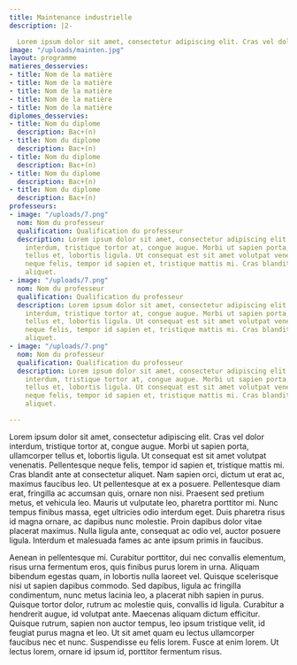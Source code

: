 ```yaml
---
title: Maintenance industrielle
description: |2-

  Lorem ipsum dolor sit amet, consectetur adipiscing elit. Cras vel dolor interdum, tristique tortor at, congue augue. Morbi ut sapien porta, ullamcorper tellus et, lobortis ligula. Ut consequat est sit amet volutpat venenatis. Pellentesque neque felis, tempor id sapien et, tristique mattis mi. Cras blandit ante at consectetur aliquet. Nam sapien orci, dictum ut erat ac, maximus faucibus leo. Ut pellentesque at ex a posuere. Pellentesque diam erat, fringilla ac accumsan quis, ornare non nisi. Praesent sed pretium metus, et vehicula leo. Mauris ut vulputate leo, pharetra porttitor mi. Nunc tempus finibus massa, eget ultricies odio interdum eget
image: "/uploads/mainten.jpg"
layout: programme
matieres_desservies:
- title: Nom de la matière
- title: Nom de la matière
- title: Nom de la matière
- title: Nom de la matière
- title: Nom de la matière
diplomes_desservies:
- title: Nom du diplome
  description: Bac+(n)
- title: Nom du diplome
  description: Bac+(n)
- title: Nom du diplome
  description: Bac+(n)
- title: Nom du diplome
  description: Bac+(n)
- title: Nom du diplome
  description: Bac+(n)
professeurs:
- image: "/uploads/7.png"
  nom: Nom du professeur
  qualification: Qualification du professeur
  description: Lorem ipsum dolor sit amet, consectetur adipiscing elit. Cras vel dolor
    interdum, tristique tortor at, congue augue. Morbi ut sapien porta, ullamcorper
    tellus et, lobortis ligula. Ut consequat est sit amet volutpat venenatis. Pellentesque
    neque felis, tempor id sapien et, tristique mattis mi. Cras blandit ante at consectetur
    aliquet.
- image: "/uploads/7.png"
  nom: Nom du professeur
  qualification: Qualification du professeur
  description: Lorem ipsum dolor sit amet, consectetur adipiscing elit. Cras vel dolor
    interdum, tristique tortor at, congue augue. Morbi ut sapien porta, ullamcorper
    tellus et, lobortis ligula. Ut consequat est sit amet volutpat venenatis. Pellentesque
    neque felis, tempor id sapien et, tristique mattis mi. Cras blandit ante at consectetur
    aliquet.
- image: "/uploads/7.png"
  nom: Nom du professeur
  qualification: Qualification du professeur
  description: Lorem ipsum dolor sit amet, consectetur adipiscing elit. Cras vel dolor
    interdum, tristique tortor at, congue augue. Morbi ut sapien porta, ullamcorper
    tellus et, lobortis ligula. Ut consequat est sit amet volutpat venenatis. Pellentesque
    neque felis, tempor id sapien et, tristique mattis mi. Cras blandit ante at consectetur
    aliquet.

---
```

Lorem ipsum dolor sit amet, consectetur adipiscing elit. Cras vel dolor interdum, tristique tortor at, congue augue. Morbi ut sapien porta, ullamcorper tellus et, lobortis ligula. Ut consequat est sit amet volutpat venenatis. Pellentesque neque felis, tempor id sapien et, tristique mattis mi. Cras blandit ante at consectetur aliquet. Nam sapien orci, dictum ut erat ac, maximus faucibus leo. Ut pellentesque at ex a posuere. Pellentesque diam erat, fringilla ac accumsan quis, ornare non nisi. Praesent sed pretium metus, et vehicula leo. Mauris ut vulputate leo, pharetra porttitor mi. Nunc tempus finibus massa, eget ultricies odio interdum eget. Duis pharetra risus id magna ornare, ac dapibus nunc molestie. Proin dapibus dolor vitae placerat maximus. Nulla ligula ante, consequat ac odio vel, auctor posuere ligula. Interdum et malesuada fames ac ante ipsum primis in faucibus.

Aenean in pellentesque mi. Curabitur porttitor, dui nec convallis elementum, risus urna fermentum eros, quis finibus purus lorem in urna. Aliquam bibendum egestas quam, in lobortis nulla laoreet vel. Quisque scelerisque nisi ut sapien dapibus commodo. Sed dapibus, ligula ac fringilla condimentum, nunc metus lacinia leo, a placerat nibh sapien in purus. Quisque tortor dolor, rutrum ac molestie quis, convallis id ligula. Curabitur a hendrerit augue, id volutpat ante. Maecenas aliquam dictum efficitur. Quisque rutrum, sapien non auctor tempus, leo ipsum tristique velit, id feugiat purus magna et leo. Ut sit amet quam eu lectus ullamcorper faucibus nec et nunc. Suspendisse eu felis lorem. Fusce at enim lorem. Ut lectus lorem, ornare id ipsum id, porttitor fermentum risus.